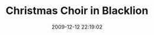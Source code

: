 ---
id: 72157637869239673
title: Christmas Choir in Blacklion
cover: https://farm4.staticflickr.com/3833/10959197456_3a07f3d3b4_q.jpg
date: 2009-12-12 22:19:02
photos:
  - thumbnail: https://farm4.staticflickr.com/3833/10959197456_3a07f3d3b4_q.jpg
    original: https://farm4.staticflickr.com/3833/10959197456_664afc27ef_o.jpg
    title: 2009-Choir-in-Blacklion-001
  - thumbnail: https://farm6.staticflickr.com/5504/10959197066_a3b7fb3b34_q.jpg
    original: https://farm6.staticflickr.com/5504/10959197066_abe27e9068_o.jpg
    title: 2009-Choir-in-Blacklion-003
  - thumbnail: https://farm8.staticflickr.com/7309/10959112895_3f2cd18265_q.jpg
    original: https://farm8.staticflickr.com/7309/10959112895_af76a2e1a0_o.jpg
    title: 2009-Choir-in-Blacklion-005
  - thumbnail: https://farm3.staticflickr.com/2837/10959200646_b237d1f1b7_q.jpg
    original: https://farm3.staticflickr.com/2837/10959200646_800bbb20fb_o.jpg
    title: 2009-Choir-in-Blacklion-007
  - thumbnail: https://farm6.staticflickr.com/5487/10959118025_62b1c863e5_q.jpg
    original: https://farm6.staticflickr.com/5487/10959118025_37331b6f30_o.jpg
    title: 2009-Choir-in-Blacklion-009
  - thumbnail: https://farm8.staticflickr.com/7358/10959201576_c0841cc775_q.jpg
    original: https://farm8.staticflickr.com/7358/10959201576_611a09e2d8_o.jpg
    title: 2009-Choir-in-Blacklion-010
  - thumbnail: https://farm6.staticflickr.com/5479/10959291954_456889215c_q.jpg
    original: https://farm6.staticflickr.com/5479/10959291954_7cb5e624a0_o.jpg
    title: 2009-Choir-in-Blacklion-011
  - thumbnail: https://farm3.staticflickr.com/2846/10959118845_fbb7ca2d29_q.jpg
    original: https://farm3.staticflickr.com/2846/10959118845_f2c50dce2c_o.jpg
    title: 2009-Choir-in-Blacklion-015
  - thumbnail: https://farm8.staticflickr.com/7368/10959352593_2dab4ac485_q.jpg
    original: https://farm8.staticflickr.com/7368/10959352593_865d5c94ba_o.jpg
    title: 2009-Choir-in-Blacklion-016
  - thumbnail: https://farm6.staticflickr.com/5495/10959202646_34d87e5bb7_q.jpg
    original: https://farm6.staticflickr.com/5495/10959202646_8a5aea614d_o.jpg
    title: 2009-Choir-in-Blacklion-017
  - thumbnail: https://farm4.staticflickr.com/3694/10959293644_2499636587_q.jpg
    original: https://farm4.staticflickr.com/3694/10959293644_229f2045bd_o.jpg
    title: 2009-Choir-in-Blacklion-018
  - thumbnail: https://farm3.staticflickr.com/2859/10959353743_65e8630e2d_q.jpg
    original: https://farm3.staticflickr.com/2859/10959353743_884e5239f8_o.jpg
    title: 2009-Choir-in-Blacklion-019
  - thumbnail: https://farm3.staticflickr.com/2890/10959203956_76fd361921_q.jpg
    original: https://farm3.staticflickr.com/2890/10959203956_a77cab7b39_o.jpg
    title: 2009-Choir-in-Blacklion-020
  - thumbnail: https://farm8.staticflickr.com/7359/10959121005_60ea89ec84_q.jpg
    original: https://farm8.staticflickr.com/7359/10959121005_2ba4e136fa_o.jpg
    title: 2009-Choir-in-Blacklion-021
  - thumbnail: https://farm8.staticflickr.com/7445/10959354823_74ce025240_q.jpg
    original: https://farm8.staticflickr.com/7445/10959354823_884e5239f8_o.jpg
    title: 2009-Choir-in-Blacklion-022
  - thumbnail: https://farm8.staticflickr.com/7431/10959121855_905e6e7777_q.jpg
    original: https://farm8.staticflickr.com/7431/10959121855_947b3c167c_o.jpg
    title: 2009-Choir-in-Blacklion-023
  - thumbnail: https://farm3.staticflickr.com/2844/10959205506_2ea86513c7_q.jpg
    original: https://farm3.staticflickr.com/2844/10959205506_698637f8ba_o.jpg
    title: 2009-Choir-in-Blacklion-024
  - thumbnail: https://farm6.staticflickr.com/5543/10959296074_53d6a97982_q.jpg
    original: https://farm6.staticflickr.com/5543/10959296074_a2c9e379f8_o.jpg
    title: 2009-Choir-in-Blacklion-025
  - thumbnail: https://farm4.staticflickr.com/3720/10959356323_3e36294fbf_q.jpg
    original: https://farm4.staticflickr.com/3720/10959356323_b267f036f3_o.jpg
    title: 2009-Choir-in-Blacklion-026
  - thumbnail: https://farm4.staticflickr.com/3818/10959356753_820ffef14c_q.jpg
    original: https://farm4.staticflickr.com/3818/10959356753_b98c2ffb55_o.jpg
    title: 2009-Choir-in-Blacklion-027
  - thumbnail: https://farm6.staticflickr.com/5522/10959124495_543d8041c5_q.jpg
    original: https://farm6.staticflickr.com/5522/10959124495_d3ab1c287a_o.jpg
    title: 2009-Choir-in-Blacklion-028
  - thumbnail: https://farm8.staticflickr.com/7307/10959207916_a3d467eb69_q.jpg
    original: https://farm8.staticflickr.com/7307/10959207916_0272d58e8c_o.jpg
    title: 2009-Choir-in-Blacklion-030
  - thumbnail: https://farm6.staticflickr.com/5499/10959125435_8f0e214de2_q.jpg
    original: https://farm6.staticflickr.com/5499/10959125435_c3b9b86f7d_o.jpg
    title: 2009-Choir-in-Blacklion-031
  - thumbnail: https://farm4.staticflickr.com/3785/10959359123_55bac8379d_q.jpg
    original: https://farm4.staticflickr.com/3785/10959359123_2503297183_o.jpg
    title: 2009-Choir-in-Blacklion-032
  - thumbnail: https://farm6.staticflickr.com/5487/10959209386_810868c3f6_q.jpg
    original: https://farm6.staticflickr.com/5487/10959209386_050db68ca6_o.jpg
    title: 2009-Choir-in-Blacklion-033
  - thumbnail: https://farm3.staticflickr.com/2863/10959360003_88f7f10ab7_q.jpg
    original: https://farm3.staticflickr.com/2863/10959360003_6c5c9fd510_o.jpg
    title: 2009-Choir-in-Blacklion-035
  - thumbnail: https://farm6.staticflickr.com/5549/10959209826_4801585bf6_q.jpg
    original: https://farm6.staticflickr.com/5549/10959209826_5755de9cd6_o.jpg
    title: 2009-Choir-in-Blacklion-037
  - thumbnail: https://farm4.staticflickr.com/3762/10959210056_670104dbfa_q.jpg
    original: https://farm4.staticflickr.com/3762/10959210056_66f0f4df57_o.jpg
    title: 2009-Choir-in-Blacklion-038
  - thumbnail: https://farm3.staticflickr.com/2821/10959347003_22db809574_q.jpg
    original: https://farm3.staticflickr.com/2821/10959347003_7f5b0fdc92_o.jpg
    title: 2009-Choir-in-Blacklion-039
  - thumbnail: https://farm8.staticflickr.com/7406/10959127505_f33e0d03cc_q.jpg
    original: https://farm8.staticflickr.com/7406/10959127505_050e432bdc_o.jpg
    title: 2009-Choir-in-Blacklion-040
  - thumbnail: https://farm8.staticflickr.com/7375/10959210576_97e1d7c547_q.jpg
    original: https://farm8.staticflickr.com/7375/10959210576_7e0332e87c_o.jpg
    title: 2009-Choir-in-Blacklion-041
  - thumbnail: https://farm3.staticflickr.com/2808/10959211036_33b741c38c_q.jpg
    original: https://farm3.staticflickr.com/2808/10959211036_04b7934a21_o.jpg
    title: 2009-Choir-in-Blacklion-042
  - thumbnail: https://farm6.staticflickr.com/5505/10959211256_6189de6a23_q.jpg
    original: https://farm6.staticflickr.com/5505/10959211256_813b35b5e1_o.jpg
    title: 2009-Choir-in-Blacklion-043
  - thumbnail: https://farm6.staticflickr.com/5529/10959302014_06f5ed191c_q.jpg
    original: https://farm6.staticflickr.com/5529/10959302014_5eb34293a5_o.jpg
    title: 2009-Choir-in-Blacklion-044
  - thumbnail: https://farm8.staticflickr.com/7382/10959362493_cc1a7e5968_q.jpg
    original: https://farm8.staticflickr.com/7382/10959362493_b1a314f60b_o.jpg
    title: 2009-Choir-in-Blacklion-045
  - thumbnail: https://farm8.staticflickr.com/7312/10959129725_bfe3192553_q.jpg
    original: https://farm8.staticflickr.com/7312/10959129725_49dc26b449_o.jpg
    title: 2009-Choir-in-Blacklion-051
  - thumbnail: https://farm4.staticflickr.com/3813/10959303424_88cf31bb61_q.jpg
    original: https://farm4.staticflickr.com/3813/10959303424_92a86da9ca_o.jpg
    title: 2009-Choir-in-Blacklion-052
  - thumbnail: https://farm6.staticflickr.com/5480/10959303824_51524a1657_q.jpg
    original: https://farm6.staticflickr.com/5480/10959303824_4a79837903_o.jpg
    title: 2009-Choir-in-Blacklion-053
  - thumbnail: https://farm8.staticflickr.com/7383/10959213806_96da824b29_q.jpg
    original: https://farm8.staticflickr.com/7383/10959213806_bd914c043f_o.jpg
    title: 2009-Choir-in-Blacklion-054
  - thumbnail: https://farm8.staticflickr.com/7426/10959214036_b613e74d07_q.jpg
    original: https://farm8.staticflickr.com/7426/10959214036_d82c5a0dd1_o.jpg
    title: 2009-Choir-in-Blacklion-055
  - thumbnail: https://farm4.staticflickr.com/3762/10959305184_089e50c797_q.jpg
    original: https://farm4.staticflickr.com/3762/10959305184_d6815438fe_o.jpg
    title: 2009-Choir-in-Blacklion-056
  - thumbnail: https://farm4.staticflickr.com/3760/10959305404_be701cbe29_q.jpg
    original: https://farm4.staticflickr.com/3760/10959305404_fab4ffc212_o.jpg
    title: 2009-Choir-in-Blacklion-057
  - thumbnail: https://farm4.staticflickr.com/3701/10959132305_69f3fe8009_q.jpg
    original: https://farm4.staticflickr.com/3701/10959132305_855bf57bb7_o.jpg
    title: 2009-Choir-in-Blacklion-058
  - thumbnail: https://farm6.staticflickr.com/5536/10959132535_bef22438a9_q.jpg
    original: https://farm6.staticflickr.com/5536/10959132535_f5a99efdc4_o.jpg
    title: 2009-Choir-in-Blacklion-059
  - thumbnail: https://farm4.staticflickr.com/3805/10959365913_718eee3528_q.jpg
    original: https://farm4.staticflickr.com/3805/10959365913_7ff4f82457_o.jpg
    title: 2009-Choir-in-Blacklion-060
  - thumbnail: https://farm3.staticflickr.com/2869/10959133345_3ceee5378f_q.jpg
    original: https://farm3.staticflickr.com/2869/10959133345_5d8151f882_o.jpg
    title: 2009-Choir-in-Blacklion-061
  - thumbnail: https://farm8.staticflickr.com/7460/10959307024_a1f6b72612_q.jpg
    original: https://farm8.staticflickr.com/7460/10959307024_e549204202_o.jpg
    title: 2009-Choir-in-Blacklion-062
  - thumbnail: https://farm6.staticflickr.com/5527/10959133865_5b67803fd4_q.jpg
    original: https://farm6.staticflickr.com/5527/10959133865_f265771946_o.jpg
    title: 2009-Choir-in-Blacklion-063
  - thumbnail: https://farm4.staticflickr.com/3753/10959307594_fd6bfe9ef5_q.jpg
    original: https://farm4.staticflickr.com/3753/10959307594_04c25896da_o.jpg
    title: 2009-Choir-in-Blacklion-064
  - thumbnail: https://farm4.staticflickr.com/3759/10959216776_e67fc4327b_q.jpg
    original: https://farm4.staticflickr.com/3759/10959216776_79cf605626_o.jpg
    title: 2009-Choir-in-Blacklion-065
  - thumbnail: https://farm6.staticflickr.com/5498/10959217226_68a419e3e6_q.jpg
    original: https://farm6.staticflickr.com/5498/10959217226_78dbe84aba_o.jpg
    title: 2009-Choir-in-Blacklion-066
  - thumbnail: https://farm3.staticflickr.com/2805/10959308834_c49c30b3e1_q.jpg
    original: https://farm3.staticflickr.com/2805/10959308834_b5f2f5d9a9_o.jpg
    title: 2009-Choir-in-Blacklion-067
  - thumbnail: https://farm6.staticflickr.com/5478/10959309214_a6bcb7c7a0_q.jpg
    original: https://farm6.staticflickr.com/5478/10959309214_8ed265917c_o.jpg
    title: 2009-Choir-in-Blacklion-069
  - thumbnail: https://farm6.staticflickr.com/5490/10959346423_1810880d08_q.jpg
    original: https://farm6.staticflickr.com/5490/10959346423_fa69eafac9_o.jpg
    title: 2009-Choir-in-Blacklion-071
  - thumbnail: https://farm4.staticflickr.com/3734/10959309314_4697e0125b_q.jpg
    original: https://farm4.staticflickr.com/3734/10959309314_4e22da3792_o.jpg
    title: 2009-Choir-in-Blacklion-072
  - thumbnail: https://farm4.staticflickr.com/3739/10959218566_096a1d79a1_q.jpg
    original: https://farm4.staticflickr.com/3739/10959218566_aabd83baef_o.jpg
    title: 2009-Choir-in-Blacklion-073
  - thumbnail: https://farm6.staticflickr.com/5504/10959218906_f653dc1644_q.jpg
    original: https://farm6.staticflickr.com/5504/10959218906_aabd83baef_o.jpg
    title: 2009-Choir-in-Blacklion-075
  - thumbnail: https://farm4.staticflickr.com/3691/10959310714_b398ed0b49_q.jpg
    original: https://farm4.staticflickr.com/3691/10959310714_c91564649a_o.jpg
    title: 2009-Choir-in-Blacklion-076
  - thumbnail: https://farm4.staticflickr.com/3777/10959310894_15fd3c89b1_q.jpg
    original: https://farm4.staticflickr.com/3777/10959310894_ff5ae041cc_o.jpg
    title: 2009-Choir-in-Blacklion-077
  - thumbnail: https://farm8.staticflickr.com/7333/10959138315_68906fa4d0_q.jpg
    original: https://farm8.staticflickr.com/7333/10959138315_8ef5784c1c_o.jpg
    title: 2009-Choir-in-Blacklion-078
  - thumbnail: https://farm3.staticflickr.com/2847/10959371503_3728811b18_q.jpg
    original: https://farm3.staticflickr.com/2847/10959371503_a2c835d053_o.jpg
    title: 2009-Choir-in-Blacklion-079
  - thumbnail: https://farm4.staticflickr.com/3771/10959371613_d5049007aa_q.jpg
    original: https://farm4.staticflickr.com/3771/10959371613_7b544a545d_o.jpg
    title: 2009-Choir-in-Blacklion-080
  - thumbnail: https://farm3.staticflickr.com/2841/10959350803_0b6218f6fd_q.jpg
    original: https://farm3.staticflickr.com/2841/10959350803_da3046a907_o.jpg
    title: 2009-Choir-in-Blacklion-081
  - thumbnail: https://farm6.staticflickr.com/5542/10959290184_5bcf7edd05_q.jpg
    original: https://farm6.staticflickr.com/5542/10959290184_14bb9215fa_o.jpg
    title: 2009-Choir-in-Blacklion-082
  - thumbnail: https://farm8.staticflickr.com/7367/10959116285_3b038227b7_q.jpg
    original: https://farm8.staticflickr.com/7367/10959116285_531910d716_o.jpg
    title: 2009-Choir-in-Blacklion-083
  - thumbnail: https://farm6.staticflickr.com/5528/10959289344_2c1fef550f_q.jpg
    original: https://farm6.staticflickr.com/5528/10959289344_f2e109835e_o.jpg
    title: 2009-Choir-in-Blacklion-084
  - thumbnail: https://farm3.staticflickr.com/2813/10959115365_bf31f8724c_q.jpg
    original: https://farm3.staticflickr.com/2813/10959115365_76409b1d0e_o.jpg
    title: 2009-Choir-in-Blacklion-085
---